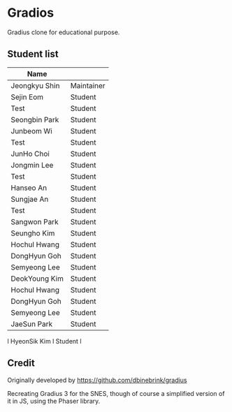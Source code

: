 # Gradios

Gradius clone for educational purpose.

## Student list

| Name         |            |
|--------------|------------|
| Jeongkyu Shin| Maintainer |
| Sejin Eom    | Student    |
| Test         | Student    |
| Seongbin Park| Student    |
| Junbeom Wi | Student  |
| Test         | Student    |
| JunHo Choi   | Student    |
| Jongmin Lee  | Student    |
| Test         | Student    |
| Hanseo An    | Student    |
| Sungjae An| Student |
| Test         | Student    |
| Sangwon Park| Student |
| Seungho Kim  | Student    |
| Hochul Hwang | Student    |
| DongHyun Goh | Student    |
| Semyeong Lee|Student|
| DeokYoung Kim | Student|
| Hochul Hwang | Student    |
| DongHyun Goh | Student    |
| Semyeong Lee|Student|
| JaeSun Park  | Student   |
l HyeonSik Kim l Student   l

## Credit

Originally developed by https://github.com/dbinebrink/gradius

Recreating Gradius 3 for the SNES, though of course a simplified version of it in JS, using the Phaser library.

